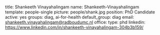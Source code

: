 title: Shankeeth Vinayahalingam
name: Shankeeth-Vinayahalingam
template: people-single
picture: people/shank.jpg
position: PhD Candidate
active: yes
groups: diag, ai-for-health
default_group: diag
email: shankeeth.vinayahalingam@radboudumc.nl
office: 
type: phd
linkedin: https://www.linkedin.com/in/shankeeth-vinayahalingam-304b3b159/


